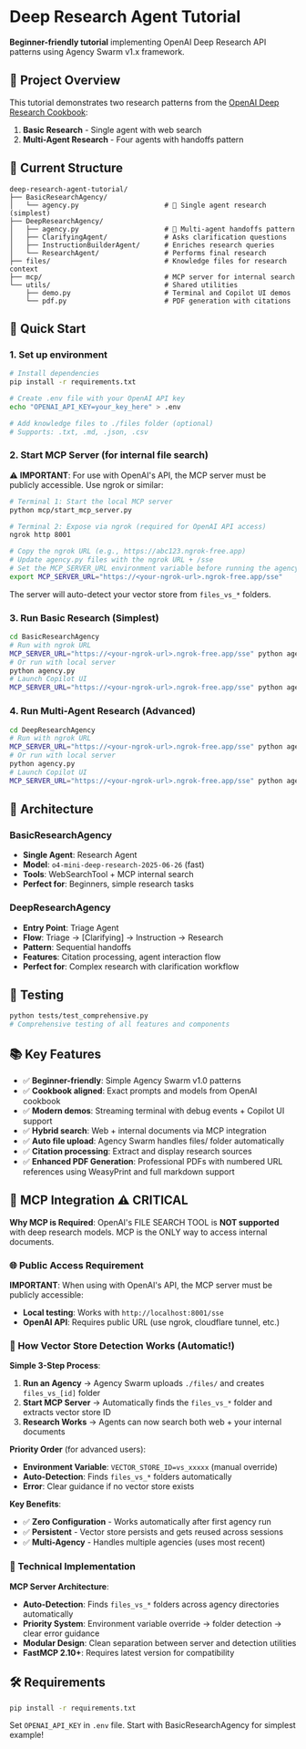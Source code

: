 # Deep Research Agent Tutorial

**Beginner-friendly tutorial** implementing OpenAI Deep Research API patterns using Agency Swarm v1.x framework.

## 🎯 Project Overview

This tutorial demonstrates two research patterns from the [OpenAI Deep Research Cookbook](https://cookbook.openai.com/examples/deep_research_api/deep_research_agents):

1. **Basic Research** - Single agent with web search
2. **Multi-Agent Research** - Four agents with handoffs pattern

## 📁 Current Structure

```
deep-research-agent-tutorial/
├── BasicResearchAgency/
│   └── agency.py                     # 🎯 Single agent research (simplest)
├── DeepResearchAgency/
│   ├── agency.py                     # 🎯 Multi-agent handoffs pattern
│   ├── ClarifyingAgent/              # Asks clarification questions
│   ├── InstructionBuilderAgent/      # Enriches research queries
│   └── ResearchAgent/                # Performs final research
├── files/                            # Knowledge files for research context
├── mcp/                              # MCP server for internal search
└── utils/                            # Shared utilities
    ├── demo.py                       # Terminal and Copilot UI demos
    └── pdf.py                        # PDF generation with citations
```

## 🚀 Quick Start

### 1. Set up environment
```bash
# Install dependencies
pip install -r requirements.txt

# Create .env file with your OpenAI API key
echo "OPENAI_API_KEY=your_key_here" > .env

# Add knowledge files to ./files folder (optional)
# Supports: .txt, .md, .json, .csv
```

### 2. Start MCP Server (for internal file search)

⚠️ **IMPORTANT**: For use with OpenAI's API, the MCP server must be publicly accessible. Use ngrok or similar:

```bash
# Terminal 1: Start the local MCP server
python mcp/start_mcp_server.py

# Terminal 2: Expose via ngrok (required for OpenAI API access)
ngrok http 8001

# Copy the ngrok URL (e.g., https://abc123.ngrok-free.app)
# Update agency.py files with the ngrok URL + /sse
# Set the MCP_SERVER_URL environment variable before running the agency
export MCP_SERVER_URL="https://<your-ngrok-url>.ngrok-free.app/sse"
```

The server will auto-detect your vector store from `files_vs_*` folders.

### 3. Run Basic Research (Simplest)
```bash
cd BasicResearchAgency
# Run with ngrok URL
MCP_SERVER_URL="https://<your-ngrok-url>.ngrok-free.app/sse" python agency.py
# Or run with local server
python agency.py
# Launch Copilot UI
MCP_SERVER_URL="https://<your-ngrok-url>.ngrok-free.app/sse" python agency.py --ui
```

### 4. Run Multi-Agent Research (Advanced)
```bash
cd DeepResearchAgency
# Run with ngrok URL
MCP_SERVER_URL="https://<your-ngrok-url>.ngrok-free.app/sse" python agency.py
# Or run with local server
python agency.py
# Launch Copilot UI
MCP_SERVER_URL="https://<your-ngrok-url>.ngrok-free.app/sse" python agency.py --ui
```



## 🔧 Architecture

### BasicResearchAgency
- **Single Agent**: Research Agent
- **Model**: `o4-mini-deep-research-2025-06-26` (fast)
- **Tools**: WebSearchTool + MCP internal search
- **Perfect for**: Beginners, simple research tasks

### DeepResearchAgency
- **Entry Point**: Triage Agent
- **Flow**: Triage → [Clarifying] → Instruction → Research
- **Pattern**: Sequential handoffs
- **Features**: Citation processing, agent interaction flow
- **Perfect for**: Complex research with clarification workflow

## 🧪 Testing

```bash
python tests/test_comprehensive.py
# Comprehensive testing of all features and components
```

## 📚 Key Features

- ✅ **Beginner-friendly**: Simple Agency Swarm v1.0 patterns
- ✅ **Cookbook aligned**: Exact prompts and models from OpenAI cookbook
- ✅ **Modern demos**: Streaming terminal with debug events + Copilot UI support
- ✅ **Hybrid search**: Web + internal documents via MCP integration
- ✅ **Auto file upload**: Agency Swarm handles files/ folder automatically
- ✅ **Citation processing**: Extract and display research sources
- ✅ **Enhanced PDF Generation**: Professional PDFs with numbered URL references using WeasyPrint and full markdown support


## 🔗 MCP Integration ⚠️ CRITICAL

**Why MCP is Required**: OpenAI's FILE SEARCH TOOL is **NOT supported** with deep research models. MCP is the ONLY way to access internal documents.

### 🌐 Public Access Requirement

**IMPORTANT**: When using with OpenAI's API, the MCP server must be publicly accessible:
- **Local testing**: Works with `http://localhost:8001/sse`
- **OpenAI API**: Requires public URL (use ngrok, cloudflare tunnel, etc.)

### 🎯 How Vector Store Detection Works (Automatic!)

**Simple 3-Step Process**:
1. **Run an Agency** → Agency Swarm uploads `./files/` and creates `files_vs_[id]` folder
2. **Start MCP Server** → Automatically finds the `files_vs_*` folder and extracts vector store ID
3. **Research Works** → Agents can now search both web + your internal documents

**Priority Order** (for advanced users):
- **Environment Variable**: `VECTOR_STORE_ID=vs_xxxxx` (manual override)
- **Auto-Detection**: Finds `files_vs_*` folders automatically
- **Error**: Clear guidance if no vector store exists

**Key Benefits**:
- ✅ **Zero Configuration** - Works automatically after first agency run
- ✅ **Persistent** - Vector store persists and gets reused across sessions
- ✅ **Multi-Agency** - Handles multiple agencies (uses most recent)

### 🔧 Technical Implementation

**MCP Server Architecture**:
- **Auto-Detection**: Finds `files_vs_*` folders across agency directories automatically
- **Priority System**: Environment variable override → folder detection → clear error guidance
- **Modular Design**: Clean separation between server and detection utilities
- **FastMCP 2.10+**: Requires latest version for compatibility

## 🛠️ Requirements

```bash
pip install -r requirements.txt
```

Set `OPENAI_API_KEY` in `.env` file. Start with BasicResearchAgency for simplest example!
